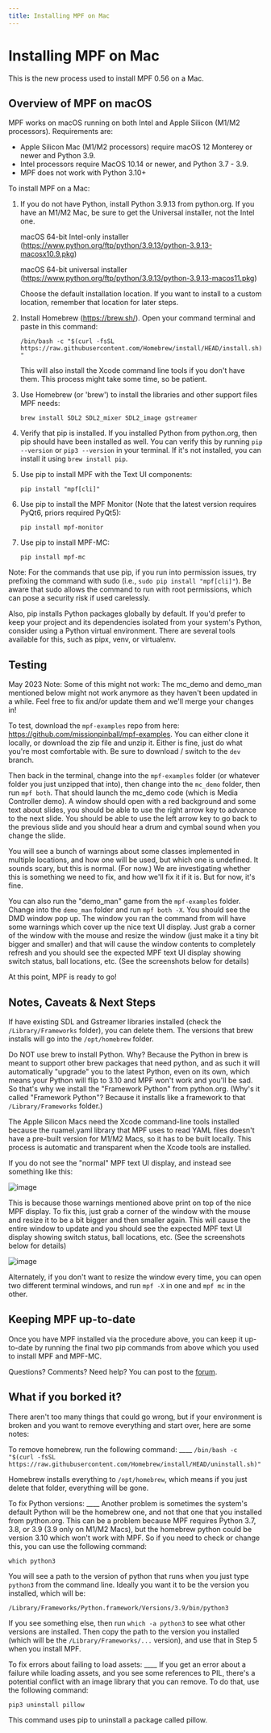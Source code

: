 ```yaml
---
title: Installing MPF on Mac
---
```


# Installing MPF on Mac

This is the new process used to install MPF 0.56 on a Mac.

## Overview of MPF on macOS

MPF works on macOS running on both Intel and Apple Silicon (M1/M2
processors). Requirements are:

* Apple Silicon Mac (M1/M2 processors) require macOS 12 Monterey or
    newer and Python 3.9.
* Intel processors require MacOS 10.14 or newer, and Python 3.7 - 3.9.
* MPF does not work with Python 3.10+

To install MPF on a Mac:

1.  If you do not have Python, install Python 3.9.13 from python.org. If
    you have an M1/M2 Mac, be sure to get the Universal installer, not
    the Intel one.

    macOS 64-bit Intel-only installer
    (<https://www.python.org/ftp/python/3.9.13/python-3.9.13-macosx10.9.pkg>)

    macOS 64-bit universal installer
    (<https://www.python.org/ftp/python/3.9.13/python-3.9.13-macos11.pkg>)

    Choose the default installation location. If you want to install to
    a custom location, remember that location for later steps.

2.  Install Homebrew (<https://brew.sh/>). Open your command terminal
    and paste in this command:

    `/bin/bash -c "$(curl -fsSL https://raw.githubusercontent.com/Homebrew/install/HEAD/install.sh)"`

    This will also install the Xcode command line tools if you don't
    have them. This process might take some time, so be patient.

3.  Use Homebrew (or 'brew') to install the libraries and other
    support files MPF needs:

    `brew install SDL2 SDL2_mixer SDL2_image gstreamer`

4.  Verify that pip is installed. If you installed Python from
    python.org, then pip should have been installed as well. You can
    verify this by running `pip --version` or `pip3 --version` in your
    terminal. If it's not installed, you can install it using
    `brew install pip`.

5.  Use pip to install MPF with the Text UI components:

    `pip install "mpf[cli]"`

6.  Use pip to install the MPF Monitor (Note that the latest version
    requires PyQt6, priors required PyQt5):

    `pip install mpf-monitor`

7.  Use pip to install MPF-MC:

    `pip install mpf-mc`

Note: For the commands that use pip, if you run into permission issues,
try prefixing the command with sudo (i.e.,
`sudo pip install "mpf[cli]"`). Be aware that sudo allows the command to
run with root permissions, which can pose a security risk if used
carelessly.

Also, pip installs Python packages globally by default. If you'd prefer
to keep your project and its dependencies isolated from your system's
Python, consider using a Python virtual environment. There are several
tools available for this, such as pipx, venv, or virtualenv.

## Testing

May 2023 Note: Some of this might not work: The mc_demo and demo_man
mentioned below might not work anymore as they haven't been updated in
a while. Feel free to fix and/or update them and we'll merge your
changes in!

To test, download the `mpf-examples` repo from here:
<https://github.com/missionpinball/mpf-examples>. You can either clone
it locally, or download the zip file and unzip it. Either is fine, just
do what you're most comfortable with. Be sure to download / switch to
the `dev` branch.

Then back in the terminal, change into the `mpf-examples` folder (or
whatever folder you just unzipped that into), then change into the
`mc_demo` folder, then run `mpf both`. That should launch the mc_demo
code (which is Media Controller demo). A window should open with a red
background and some text about slides, you should be able to use the
right arrow key to advance to the next slide. You should be able to use
the left arrow key to go back to the previous slide and you should hear
a drum and cymbal sound when you change the slide.

You will see a bunch of warnings about some classes implemented in
multiple locations, and how one will be used, but which one is
undefined. It sounds scary, but this is normal. (For now.) We are
investigating whether this is something we need to fix, and how we'll
fix it if it is. But for now, it's fine.

You can also run the "demo_man" game from the `mpf-examples` folder.
Change into the `demo_man` folder and run `mpf both -X`. You should see
the DMD window pop up. The window you ran the command from will have
some warnings which cover up the nice text UI display. Just grab a
corner of the window with the mouse and resize the window (just make it
a tiny bit bigger and smaller) and that will cause the window contents
to completely refresh and you should see the expected MPF text UI
display showing switch status, ball locations, etc. (See the screenshots
below for details)

At this point, MPF is ready to go!

## Notes, Caveats & Next Steps

If have existing SDL and Gstreamer libraries installed (check the
`/Library/Frameworks` folder), you can delete them. The versions that
brew installs will go into the `/opt/homebrew` folder.

Do NOT use brew to install Python. Why? Because the Python in brew is
meant to support other brew packages that need python, and as such it
will automatically "upgrade" you to the latest Python, even on its
own, which means your Python will flip to 3.10 and MPF won't work and
you'll be sad. So that's why we install the "Framework Python" from
python.org. (Why's it called "Framework Python"? Because it installs
like a framework to that `/Library/Frameworks` folder.)

The Apple Silicon Macs need the Xcode command-line tools installed
because the ruamel.yaml library that MPF uses to read YAML files
doesn't have a pre-built version for M1/M2 Macs, so it has to be built
locally. This process is automatic and transparent when the Xcode tools
are installed.

If you do not see the "normal" MPF text UI display, and instead see
something like this:

![image](images/bad-display.jpg)

This is because those warnings mentioned above print on top of the nice
MPF display. To fix this, just grab a corner of the window with the
mouse and resize it to be a bit bigger and then smaller again. This will
cause the entire window to update and you should see the expected MPF
text UI display showing switch status, ball locations, etc. (See the
screenshots below for details)

![image](images/good-display.jpg)

Alternately, if you don't want to resize the window every time, you can
open two different terminal windows, and run `mpf -X` in one and
`mpf mc` in the other.

## Keeping MPF up-to-date

Once you have MPF installed via the procedure above, you can keep it
up-to-date by running the final two pip commands from above which you
used to install MPF and MPF-MC.

Questions? Comments? Need help? You can post to the [forum](../community/index.md).

## What if you borked it?

There aren't too many things that could go wrong, but if your
environment is broken and you want to remove everything and start over,
here are some notes:

To remove homebrew, run the following command: ____
`/bin/bash -c "$(curl -fsSL https://raw.githubusercontent.com/Homebrew/install/HEAD/uninstall.sh)"`

Homebrew installs everything to `/opt/homebrew`, which means if you just
delete that folder, everything will be gone.

To fix Python versions: ____ Another problem is sometimes the
system's default Python will be the homebrew one, and not that one that
you installed from python.org. This can be a problem because MPF
requires Python 3.7, 3.8, or 3.9 (3.9 only on M1/M2 Macs), but the
homebrew python could be version 3.10 which won't work with MPF. So if
you need to check or change this, you can use the following command:

`which python3`

You will see a path to the version of python that runs when you just
type `python3` from the command line. Ideally you want it to be the
version you installed, which will be:

`/Library/Frameworks/Python.framework/Versions/3.9/bin/python3`

If you see something else, then run `which -a python3` to see what other
versions are installed. Then copy the path to the version you installed
(which will be the `/Library/Frameworks/...` version), and use that in
Step 5 when you install MPF.

To fix errors about failing to load assets: ____ If you get an error
about a failure while loading assets, and you see some references to
PIL, there's a potential conflict with an image library that you can
remove. To do that, use the following command:

`pip3 uninstall pillow`

This command uses pip to uninstall a package called pillow.
